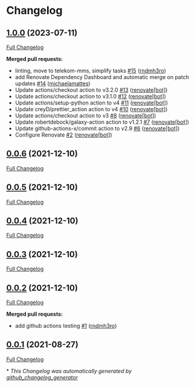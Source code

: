 # Changelog

## [1.0.0](https://github.com/telekom-mms/ansible-role-grafana/tree/1.0.0) (2023-07-11)

[Full Changelog](https://github.com/telekom-mms/ansible-role-grafana/compare/0.0.6...1.0.0)

**Merged pull requests:**

- linting, move to telekom-mms, simplify tasks [\#15](https://github.com/telekom-mms/ansible-role-grafana/pull/15) ([rndmh3ro](https://github.com/rndmh3ro))
- add Renovate Dependency Dashboard and automatic merge on patch updates [\#14](https://github.com/telekom-mms/ansible-role-grafana/pull/14) ([michaelamattes](https://github.com/michaelamattes))
- Update actions/checkout action to v3.2.0 [\#13](https://github.com/telekom-mms/ansible-role-grafana/pull/13) ([renovate[bot]](https://github.com/apps/renovate))
- Update actions/checkout action to v3.1.0 [\#12](https://github.com/telekom-mms/ansible-role-grafana/pull/12) ([renovate[bot]](https://github.com/apps/renovate))
- Update actions/setup-python action to v4 [\#11](https://github.com/telekom-mms/ansible-role-grafana/pull/11) ([renovate[bot]](https://github.com/apps/renovate))
- Update creyD/prettier\_action action to v4 [\#10](https://github.com/telekom-mms/ansible-role-grafana/pull/10) ([renovate[bot]](https://github.com/apps/renovate))
- Update actions/checkout action to v3 [\#8](https://github.com/telekom-mms/ansible-role-grafana/pull/8) ([renovate[bot]](https://github.com/apps/renovate))
- Update robertdebock/galaxy-action action to v1.2.1 [\#7](https://github.com/telekom-mms/ansible-role-grafana/pull/7) ([renovate[bot]](https://github.com/apps/renovate))
- Update github-actions-x/commit action to v2.9 [\#6](https://github.com/telekom-mms/ansible-role-grafana/pull/6) ([renovate[bot]](https://github.com/apps/renovate))
- Configure Renovate [\#2](https://github.com/telekom-mms/ansible-role-grafana/pull/2) ([renovate[bot]](https://github.com/apps/renovate))

## [0.0.6](https://github.com/telekom-mms/ansible-role-grafana/tree/0.0.6) (2021-12-10)

[Full Changelog](https://github.com/telekom-mms/ansible-role-grafana/compare/0.0.5...0.0.6)

## [0.0.5](https://github.com/telekom-mms/ansible-role-grafana/tree/0.0.5) (2021-12-10)

[Full Changelog](https://github.com/telekom-mms/ansible-role-grafana/compare/0.0.4...0.0.5)

## [0.0.4](https://github.com/telekom-mms/ansible-role-grafana/tree/0.0.4) (2021-12-10)

[Full Changelog](https://github.com/telekom-mms/ansible-role-grafana/compare/0.0.3...0.0.4)

## [0.0.3](https://github.com/telekom-mms/ansible-role-grafana/tree/0.0.3) (2021-12-10)

[Full Changelog](https://github.com/telekom-mms/ansible-role-grafana/compare/0.0.2...0.0.3)

## [0.0.2](https://github.com/telekom-mms/ansible-role-grafana/tree/0.0.2) (2021-12-10)

[Full Changelog](https://github.com/telekom-mms/ansible-role-grafana/compare/0.0.1...0.0.2)

**Merged pull requests:**

- add github actions testing [\#1](https://github.com/telekom-mms/ansible-role-grafana/pull/1) ([rndmh3ro](https://github.com/rndmh3ro))

## [0.0.1](https://github.com/telekom-mms/ansible-role-grafana/tree/0.0.1) (2021-08-27)

[Full Changelog](https://github.com/telekom-mms/ansible-role-grafana/compare/92569f7842a49de97bff5c5497927b406cf43c39...0.0.1)



\* *This Changelog was automatically generated by [github_changelog_generator](https://github.com/github-changelog-generator/github-changelog-generator)*
